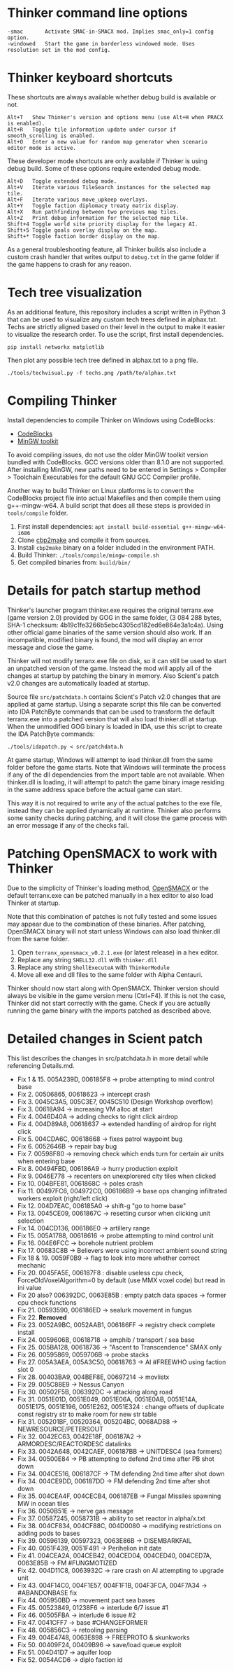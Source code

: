 
Thinker command line options
============================

    -smac       Activate SMAC-in-SMACX mod. Implies smac_only=1 config option.
    -windowed   Start the game in borderless windowed mode. Uses resolution set in the mod config.


Thinker keyboard shortcuts
==========================

These shortcuts are always available whether debug build is available or not.

    Alt+T   Show Thinker's version and options menu (use Alt+H when PRACX is enabled).
    Alt+R   Toggle tile information update under cursor if smooth_scrolling is enabled.
    Alt+O   Enter a new value for random map generator when scenario editor mode is active.

These developer mode shortcuts are only available if Thinker is using debug build.
Some of these options require extended debug mode.

    Alt+D   Toggle extended debug mode.
    Alt+V   Iterate various TileSearch instances for the selected map tile.
    Alt+F   Iterate various move_upkeep overlays.
    Alt+Y   Toggle faction diplomacy treaty matrix display.
    Alt+X   Run pathfinding between two previous map tiles.
    Alt+Z   Print debug information for the selected map tile.
    Shift+4 Toggle world site priority display for the legacy AI.
    Shift+5 Toggle goals overlay display on the map.
    Shift+* Toggle faction border display on the map.

As a general troubleshooting feature, all Thinker builds also include a custom crash handler that
writes output to `debug.txt` in the game folder if the game happens to crash for any reason.


Tech tree visualization
=======================
As an additional feature, this repository includes a script written in Python 3 that can be used to visualize
any custom tech trees defined in alphax.txt. Techs are strictly aligned based on their level in the output
to make it easier to visualize the research order. To use the script, first install dependencies.

    pip install networkx matplotlib

Then plot any possible tech tree defined in alphax.txt to a png file.

    ./tools/techvisual.py -f techs.png /path/to/alphax.txt


Compiling Thinker
=================
Install dependencies to compile Thinker on Windows using CodeBlocks:

* [CodeBlocks](https://www.codeblocks.org/downloads/)
* [MinGW toolkit](https://github.com/niXman/mingw-builds-binaries/releases/download/12.2.0-rt_v10-rev2/i686-12.2.0-release-posix-dwarf-msvcrt-rt_v10-rev2.7z)

To avoid compiling issues, do not use the older MinGW toolkit version bundled with CodeBlocks.
GCC versions older than 8.1.0 are not supported. After installing MinGW, new paths need to be
entered in Settings > Compiler > Toolchain Executables for the default GNU GCC Compiler profile.

Another way to build Thinker on Linux platforms is to convert the CodeBlocks project file into
actual Makefiles and then compile them using g++-mingw-w64. A build script that does all these
steps is provided in `tools/compile` folder.

1. First install dependencies: `apt install build-essential g++-mingw-w64-i686`
2. Clone [cbp2make](https://github.com/dmpas/cbp2make) and compile it from sources.
3. Install `cbp2make` binary on a folder included in the environment PATH.
4. Build Thinker: `./tools/compile/mingw-compile.sh`
5. Get compiled binaries from: `build/bin/`


Details for patch startup method
================================
Thinker's launcher program thinker.exe requires the original terranx.exe (game version 2.0) provided
by GOG in the same folder, (3 084 288 bytes, SHA-1 checksum: 4b19c1fe3266b5ebc4305cd182ed6e864e3a1c4a).
Using other official game binaries of the same version should also work. If an incompatible,
modified binary is found, the mod will display an error message and close the game.

Thinker will not modify terranx.exe file on disk, so it can still be used to start an unpatched
version of the game. Instead the mod will apply all of the changes at startup by patching
the binary in memory. Also Scient's patch v2.0 changes are automatically loaded at startup.

Source file `src/patchdata.h` contains Scient's Patch v2.0 changes that are applied at game startup.
Using a separate script this file can be converted into IDA PatchByte commands that can be used to
transform the default terranx.exe into a patched version that will also load thinker.dll at startup.
When the unmodified GOG binary is loaded in IDA, use this script to create the IDA PatchByte commands:

    ./tools/idapatch.py < src/patchdata.h

At game startup, Windows will attempt to load thinker.dll from the same folder before the game starts.
Note that Windows will terminate the process if any of the dll dependencies from the import table
are not available. When thinker.dll is loading, it will attempt to patch the game binary image
residing in the same address space before the actual game can start.

This way it is not required to write any of the actual patches to the exe file, instead they can be
applied dynamically at runtime. Thinker also performs some sanity checks during patching, and it
will close the game process with an error message if any of the checks fail.


Patching OpenSMACX to work with Thinker
=======================================
Due to the simplicity of Thinker's loading method, [OpenSMACX](https://github.com/b-casey/OpenSMACX/)
or the default terranx.exe can be patched manually in a hex editor to also load Thinker at startup.

Note that this combination of patches is not fully tested and some issues may appear due
to the combination of these binaries. After patching, OpenSMACX binary will not start
unless Windows can also load thinker.dll from the same folder.

1. Open `terranx_opensmacx_v0.2.1.exe` (or latest release) in a hex editor.
2. Replace any string `SHELL32.dll` with `thinker.dll`
3. Replace any string `ShellExecuteA` with `ThinkerModule`
4. Move all exe and dll files to the same folder with Alpha Centauri.

Thinker should now start along with OpenSMACX. Thinker version should always be visible in the game
version menu (Ctrl+F4). If this is not the case, Thinker did not start correctly with the game.
Check if you are actually running the game binary with the imports patched as described above.


Detailed changes in Scient patch
================================
This list describes the changes in src/patchdata.h in more detail while referencing Details.md.

* Fix 1 & 15. 005A239D, 006185F8 -> probe attempting to mind control base
* Fix 2.  00506865, 00618623 -> intercept crash
* Fix 3.  0045C3A5, 005C3E7, 0045C510 (Design Workshop overflow)
* Fix 3.  00618A94 -> increasing VM alloc at start
* Fix 4.  0046D40A -> adding checks to right click airdrop
* Fix 4.  004D89A8, 00618637 -> extended handling of airdrop for right click
* Fix 5.  004CDA6C, 00618668 -> fixes patrol waypoint bug
* Fix 6.  0052646B -> repair bay bug
* Fix 7.  00598F80 -> removing check which ends turn for certain air units when entering base
* Fix 8.  00494FBD, 006186A9 -> hurry production exploit
* Fix 9.  0046E778 -> recenters on unexplorered city tiles when clicked
* Fix 10. 004BFE81, 0061868C -> poles crash
* Fix 11. 00497FC6, 004972C0, 006186B9 -> base ops changing infiltrated workers exploit (right/left click)
* Fix 12. 004D7EAC, 006185A0 -> shift-g "go to home base"
* Fix 13. 0045CE09, 0061867C -> resetting cursor when clicking unit selection
* Fix 14. 004CD136, 006186E0 -> artillery range
* Fix 15. 005A1788, 00618616 -> probe attempting to mind control unit
* Fix 16. 004E6FCC -> borehole nutrient problem
* Fix 17. 00683C8B -> Believers were using incorrect ambient sound string
* Fix 18 & 19. 0059F0B9 -> flag to look into more whether correct mechanic
* Fix 20. 0045FA5E, 006187F8 : disable useless cpu check, ForceOldVoxelAlgorithm=0 by default (use MMX voxel code) but read in ini value
* Fix 20 also? 006392DC, 0063E85B : empty patch data spaces -> former cpu check functions
* Fix 21. 00593590, 006186ED -> sealurk movement in fungus
* Fix 22. **Removed**
* Fix 23. 0052A9BC, 0052AAB1, 006186FF -> registry check complete install
* Fix 24. 0059606B, 00618718 -> amphib / transport / sea base
* Fix 25. 005BA128, 00618736 -> "Ascent to Transcendence" SMAX only
* Fix 26. 00595869, 0059706B -> probe stacks
* Fix 27. 005A3AEA, 005A3C50, 00618763 -> AI #FREEWHO using faction slot 0
* Fix 28. 00403BA9, 004BEF8E, 00697214 -> movlistx
* Fix 29. 005C88E9 -> Nessus Canyon
* Fix 30. 00502F5B, 006392DC -> attacking along road
* Fix 31. 0051E01D, 0051E049, 0051E06A, 0051E0AB, 0051E14A, 0051E175, 0051E196, 0051E262, 0051E324 : change offsets of duplicate const registry str to make room for new str table
* Fix 31. 005201BF, 00520364, 005204BC, 0068AD88 -> NEWRESOURCE/PETERSOUT
* Fix 32. 0042EC63, 0042E18F, 006187A2 -> ARMORDESC/REACTORDESC datalinks
* Fix 33. 0042A648, 0042CAEF, 006187BB -> UNITDESC4 (sea formers)
* Fix 34. 00500E84 -> PB attempting to defend 2nd time after PB shot down
* Fix 34. 004CE516, 006187CF -> TM defending 2nd time after shot down
* Fix 34. 004CE9DD, 006187DD -> FM defending 2nd time after shot down
* Fix 35. 004CEA4F, 004CECB4, 006187EB -> Fungal Missiles spawning MW in ocean tiles
* Fix 36. 0050B51E -> nerve gas message
* Fix 37. 00587245, 0058731B -> ability to set reactor in alpha/x.txt
* Fix 38. 004CF834, 004CF88C, 004D0080 -> modifying restrictions on adding pods to bases
* Fix 39. 00596139, 00597323, 0063E86B -> DISEMBARKFAIL
* Fix 40. 0051F439, 0051F491 -> Perihelion init date
* Fix 41. 004CEA2A, 004CEB42, 004CED04, 004CED40, 004CED7A, 0063E85B -> FM #FUNGMOTIZED
* Fix 42. 004D11C8, 0063932C -> rare crash on AI attempting to upgrade unit
* Fix 43. 004F14C0, 004F1E57, 004F1F1B, 004F3FCA, 004F7A34 -> #ABANDONBASE fix
* Fix 44. 005950BD -> movement pact sea bases
* Fix 45. 00523849, 01238F6 -> interlude 6/7 issue #1
* Fix 46. 00505FBA -> interlude 6 issue #2
* Fix 47. 0041CFF7 -> base #CHANGEFORMER
* Fix 48. 005856C3 -> retooling parsing
* Fix 49. 004E4748, 0063E898 -> FREEPROTO & skunkworks
* Fix 50. 00409F24, 00409B96 -> save/load queue exploit
* Fix 51. 004D41D7 -> aquifer loop
* Fix 52. 0054ACD6 -> diplo faction id

